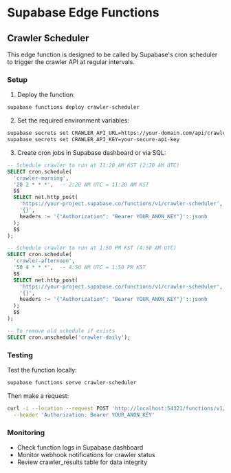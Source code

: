 # Supabase Edge Functions

## Crawler Scheduler

This edge function is designed to be called by Supabase's cron scheduler to trigger the crawler API at regular intervals.

### Setup

1. Deploy the function:
```bash
supabase functions deploy crawler-scheduler
```

2. Set the required environment variables:
```bash
supabase secrets set CRAWLER_API_URL=https://your-domain.com/api/crawler/run
supabase secrets set CRAWLER_API_KEY=your-secure-api-key
```

3. Create cron jobs in Supabase dashboard or via SQL:
```sql
-- Schedule crawler to run at 11:20 AM KST (2:20 AM UTC)
SELECT cron.schedule(
  'crawler-morning',
  '20 2 * * *',  -- 2:20 AM UTC = 11:20 AM KST
  $$
  SELECT net.http_post(
    'https://your-project.supabase.co/functions/v1/crawler-scheduler',
    '{}',
    headers := '{"Authorization": "Bearer YOUR_ANON_KEY"}'::jsonb
  );
  $$
);

-- Schedule crawler to run at 1:50 PM KST (4:50 AM UTC)
SELECT cron.schedule(
  'crawler-afternoon',
  '50 4 * * *',  -- 4:50 AM UTC = 1:50 PM KST
  $$
  SELECT net.http_post(
    'https://your-project.supabase.co/functions/v1/crawler-scheduler',
    '{}',
    headers := '{"Authorization": "Bearer YOUR_ANON_KEY"}'::jsonb
  );
  $$
);

-- To remove old schedule if exists
SELECT cron.unschedule('crawler-daily');
```

### Testing

Test the function locally:
```bash
supabase functions serve crawler-scheduler
```

Then make a request:
```bash
curl -i --location --request POST 'http://localhost:54321/functions/v1/crawler-scheduler' \
  --header 'Authorization: Bearer YOUR_ANON_KEY'
```

### Monitoring

- Check function logs in Supabase dashboard
- Monitor webhook notifications for crawler status
- Review crawler_results table for data integrity